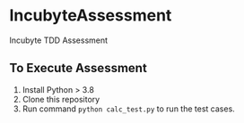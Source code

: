 # IncubyteAssessment
Incubyte TDD Assessment 

## To Execute Assessment

1. Install Python > 3.8
2. Clone this repository
3. Run command `python calc_test.py` to run the test cases.
